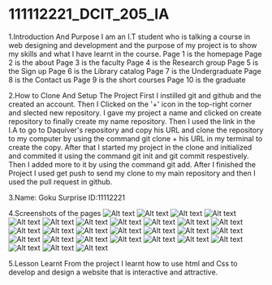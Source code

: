 # 111112221_DCIT_205_IA
1.Introduction And Purpose
I am an I.T student who is talking a course in web designing and development and the purpose of 
my project is to show my skills and what I have learnt in the course.
Page 1 is the homepage
Page 2 is the about
Page 3 is the faculty
Page 4 is the Research group
Page 5 is the Sign up
Page 6 is the Library catalog
Page 7 is the Undergraduate
Page 8 is the Contact us
Page 9 is the short courses
Page 10 is the graduate

2.How to Clone And Setup The Project
 First I instilled git and github and the created an account.
Then I Clicked on the '+' icon in the top-right corner and slected new repository.
I gave my project a name and clicked on create repository to finally create my name repository.
Then I used the link in the I.A to go to Daquiver's repository and copy his URL and clone the 
repository to my computer by using the command git clone + his URL in my terminal to create the copy.
After that I started my project in the clone and initialized and commited it using the command git init
and git commit respestively.
Then I added more to it by using the command git add. After I finished the Project I used get push
to send my clone to my main repository and then I used the pull request in github.


3.Name: Goku Surprise
  ID:11112221

4.Screenshots of the pages
![Alt text](<Screenshot (47).png>) ![Alt text](<Screenshot (48).png>) ![Alt text](<Screenshot (49).png>) ![Alt text](<Screenshot (50).png>) ![Alt text](<Screenshot (51).png>) ![Alt text](<Screenshot (52).png>) ![Alt text](<Screenshot (53).png>) ![Alt text](<Screenshot (54).png>) ![Alt text](<Screenshot (55).png>) ![Alt text](<Screenshot (56).png>) ![Alt text](<Screenshot (57).png>) ![Alt text](<Screenshot (58).png>) ![Alt text](<Screenshot (59).png>) ![Alt text](<Screenshot (60).png>) ![Alt text](<Screenshot (61).png>) ![Alt text](<Screenshot (62).png>) ![Alt text](<Screenshot (63).png>) ![Alt text](<Screenshot (64).png>) ![Alt text](<Screenshot (65).png>) ![Alt text](<Screenshot (66).png>) ![Alt text](<Screenshot (67).png>) ![Alt text](<Screenshot (68).png>) ![Alt text](<Screenshot (69).png>) ![Alt text](<Screenshot (70).png>) ![Alt text](<Screenshot (71).png>) ![Alt text](<Screenshot (72).png>) ![Alt text](<Screenshot 2023-11-27 175729.png>) ![Alt text](<Screenshot 2023-11-27 180830.png>)

5.Lesson Learnt
From the project I learnt how to use html and Css to develop and design a website that is interactive and attractive.


